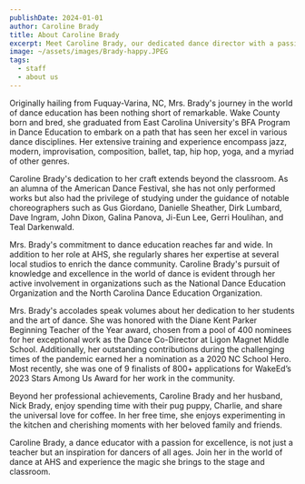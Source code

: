 ```yaml
---
publishDate: 2024-01-01
author: Caroline Brady
title: About Caroline Brady
excerpt: Meet Caroline Brady, our dedicated dance director with a passion for inspiring young dancers at AHS, where she not only teaches an array of dance styles but also leads Apex's renowned dance company, ADCompany.
image: ~/assets/images/Brady-happy.JPEG
tags:
  - staff
  - about us
---
```


Originally hailing from Fuquay-Varina, NC, Mrs. Brady's journey in the world of dance education has been nothing short of remarkable. Wake County born and bred, she graduated from East Carolina University's BFA Program in Dance Education to embark on a path that has seen her excel in various dance disciplines. Her extensive training and experience encompass jazz, modern, improvisation, composition, ballet, tap, hip hop, yoga, and a myriad of other genres.

Caroline Brady's dedication to her craft extends beyond the classroom. As an alumna of the American Dance Festival, she has not only performed works but also had the privilege of studying under the guidance of notable choreographers such as Gus Giordano, Danielle Sheather, Dirk Lumbard, Dave Ingram, John Dixon, Galina Panova, Ji-Eun Lee, Gerri Houlihan, and Teal Darkenwald.

Mrs. Brady's commitment to dance education reaches far and wide. In addition to her role at AHS, she regularly shares her expertise at several local studios to enrich the dance community. Caroline Brady's pursuit of knowledge and excellence in the world of dance is evident through her active involvement in organizations such as the National Dance Education Organization and the North Carolina Dance Education Organization.

Mrs. Brady's accolades speak volumes about her dedication to her students and the art of dance. She was honored with the Diane Kent Parker Beginning Teacher of the Year award, chosen from a pool of 400 nominees for her exceptional work as the Dance Co-Director at Ligon Magnet Middle School. Additionally, her outstanding contributions during the challenging times of the pandemic earned her a nomination as a 2020 NC School Hero. Most recently, she was one of 9 finalists of 800+ applications for WakeEd’s 2023 Stars Among Us Award for her work in the community.

Beyond her professional achievements, Caroline Brady and her husband, Nick Brady, enjoy spending time with their pug puppy, Charlie, and share the universal love for coffee. In her free time, she enjoys experimenting in the kitchen and cherishing moments with her beloved family and friends.

Caroline Brady, a dance educator with a passion for excellence, is not just a teacher but an inspiration for dancers of all ages. Join her in the world of dance at AHS and experience the magic she brings to the stage and classroom.
